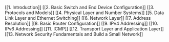 [[1. Introduction]]
[[2. Basic Switch and End Device Configuration]]
[[3. Protocols and Models]]
[[4. Physical Layer and Number Systems]]
[[5. Data Link Layer and Ethernet Switching]]
[[6. Network Layer]]
[[7. Address Resolution]]
[[8. Basic Router Configuration]]
[[9. IPv4 Addressing]]
[[10. IPv6 Addressing]]
[[11. ICMP]]
[[12. Transport Layer and Application Layer]]
[[13. Network Security Fundamentals and Build a Small Network]]
